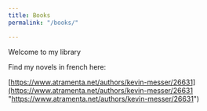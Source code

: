```yaml
---
title: Books
permalink: "/books/"

---
```

Welcome to my library

Find my novels in french here:

[https://www.atramenta.net/authors/kevin-messer/26631](https://www.atramenta.net/authors/kevin-messer/26631 "https://www.atramenta.net/authors/kevin-messer/26631")